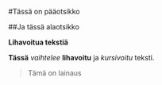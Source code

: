 #Tässä on pääotsikko

##Ja tässä alaotsikko

**Lihavoitua tekstiä**

**Tässä** *vaihtelee* **lihavoitu** ja *kursivoitu* teksti.

>Tämä on lainaus
